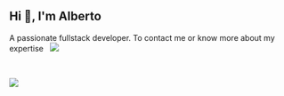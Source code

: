 <h2>Hi 👋, I'm Alberto</h2>
<p>A passionate fullstack developer. To contact me or know more about my expertise  &nbsp&nbsp<a href="https://www.linkedin.com/in/alberto-f-carrillo/"><img src="https://img.shields.io/badge/-LinkedIn-blue?style=flat-square&logo=Linkedin&logoColor"/></a></p>
<br/>
<p> <img src="https://user-images.githubusercontent.com/95313522/219216718-fda610e1-0ae6-417e-afb7-ba8c516a309a.png"/></p>
